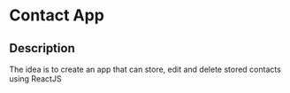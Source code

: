 # Contact App

## Description

The idea is to create an app that can store, edit and delete stored contacts using ReactJS
